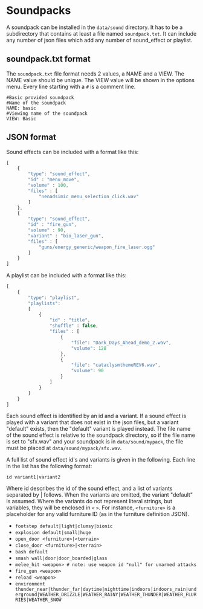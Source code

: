 # Soundpacks

A soundpack can be installed in the `data/sound` directory. It has to be a subdirectory that contains at least a file named `soundpack.txt`. It can include any number of json files which add any number of sound_effect or playlist.

## soundpack.txt format

The `soundpack.txt` file format needs 2 values, a NAME and a VIEW. The NAME value should be unique. The VIEW value will be shown in the options menu. Every line starting with a `#` is a comment line.

```
#Basic provided soundpack
#Name of the soundpack
NAME: basic
#Viewing name of the soundpack
VIEW: Basic
```

## JSON format

Sound effects can be included with a format like this:

```javascript
[
    {
        "type": "sound_effect",
        "id" : "menu_move",
        "volume" : 100,
        "files" : [
            "nenadsimic_menu_selection_click.wav"
        ]
    },
    {
        "type": "sound_effect",
        "id" : "fire_gun",
        "volume" : 90,
        "variant" : "bio_laser_gun",
        "files" : [
            "guns/energy_generic/weapon_fire_laser.ogg"
        ]
    }
]
```

A playlist can be included with a format like this:

```javascript
[
    {
        "type": "playlist",
        "playlists":
        [
            {
                "id" : "title",
                "shuffle" : false,
                "files" : [
                    {
                        "file": "Dark_Days_Ahead_demo_2.wav",
                        "volume": 128
                    },
                    {
                        "file": "cataclysmthemeREV6.wav",
                        "volume": 90
                    }
                ]
            }
        ]
    }
]
```

Each sound effect is identified by an id and a variant. If a sound effect is played with a variant that does not exist in the json files, but a variant "default" exists, then the "default" variant is played instead. The file name of the sound effect is relative to the soundpack directory, so if the file name is set to "sfx.wav" and your soundpack is in `data/sound/mypack`, the file must be placed at `data/sound/mypack/sfx.wav`.

A full list of sound effect id's and variants is given in the following. Each line in the list has the following format:

`id variant1|variant2`

Where id describes the id of the sound effect, and a list of variants separated by | follows. When the variants are omitted, the variant "default" is assumed. Where the variants do not represent literal strings, but variables, they will be enclosed in `<` `>`. For instance, `<furniture>` is a placeholder for any valid furniture ID (as in the furniture definition JSON).

* `footstep default|light|clumsy|bionic`
* `explosion default|small|huge`
* `open_door <furniture>|<terrain>`
* `close_door <furniture>|<terrain>`
* `bash default`
* `smash wall|door|door_boarded|glass`
* `melee_hit <weapon> # note: use weapon id "null" for unarmed attacks`
* `fire_gun <weapon>`
* `reload <weapon>`
* `environment thunder_near|thunder_far|daytime|nighttime|indoors|indoors_rain|underground|WEATHER_DRIZZLE|WEATHER_RAINY|WEATHER_THUNDER|WEATHER_FLURRIES|WEATHER_SNOW`
